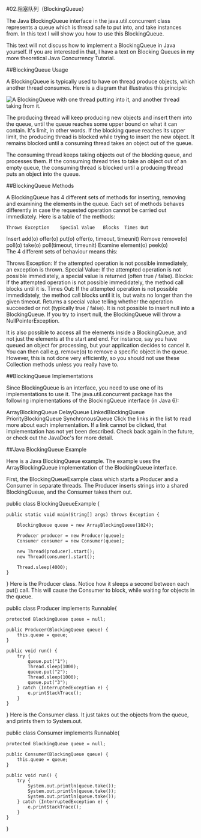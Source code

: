 #02.阻塞队列（BlockingQueue）

The Java BlockingQueue interface in the java.util.concurrent class represents a queue which is thread safe to put into, and take instances from. In this text I will show you how to use this BlockingQueue.

This text will not discuss how to implement a BlockingQueue in Java yourself. If you are interested in that, I have a text on Blocking Queues in my more theoretical Java Concurrency Tutorial.

##BlockingQueue Usage

A BlockingQueue is typically used to have on thread produce objects, which another thread consumes. Here is a diagram that illustrates this principle:

![A BlockingQueue with one thread putting into it, and another thread taking from it.](http://tutorials.jenkov.com/images/java-concurrency-utils/blocking-queue.png)

The producing thread will keep producing new objects and insert them into the queue, until the queue reaches some upper bound on what it can contain. It's limit, in other words. If the blocking queue reaches its upper limit, the producing thread is blocked while trying to insert the new object. It remains blocked until a consuming thread takes an object out of the queue.

The consuming thread keeps taking objects out of the blocking queue, and processes them. If the consuming thread tries to take an object out of an empty queue, the consuming thread is blocked until a producing thread puts an object into the queue.


##BlockingQueue Methods

A BlockingQueue has 4 different sets of methods for inserting, removing and examining the elements in the queue. Each set of methods behaves differently in case the requested operation cannot be carried out immediately. Here is a table of the methods:

 	Throws Exception	Special Value	Blocks	Times Out
Insert	add(o)	offer(o)	put(o)	offer(o, timeout, timeunit)
Remove	remove(o)	poll(o)	take(o)	poll(timeout, timeunit)
Examine	element(o)	peek(o)	 	 
The 4 different sets of behaviour means this:

Throws Exception: 
If the attempted operation is not possible immediately, an exception is thrown.
Special Value: 
If the attempted operation is not possible immediately, a special value is returned (often true / false).
Blocks: 
If the attempted operation is not possible immedidately, the method call blocks until it is.
Times Out: 
If the attempted operation is not possible immedidately, the method call blocks until it is, but waits no longer than the given timeout. Returns a special value telling whether the operation succeeded or not (typically true / false).
It is not possible to insert null into a BlockingQueue. If you try to insert null, the BlockingQueue will throw a NullPointerException.

It is also possible to access all the elements inside a BlockingQueue, and not just the elements at the start and end. For instance, say you have queued an object for processing, but your application decides to cancel it. You can then call e.g. remove(o) to remove a specific object in the queue. However, this is not done very efficiently, so you should not use these Collection methods unless you really have to.

##BlockingQueue Implementations

Since BlockingQueue is an interface, you need to use one of its implementations to use it. The java.util.concurrent package has the following implementations of the BlockingQueue interface (in Java 6):

ArrayBlockingQueue
DelayQueue
LinkedBlockingQueue
PriorityBlockingQueue
SynchronousQueue
Click the links in the list to read more about each implementation. If a link cannot be clicked, that implementation has not yet been described. Check back again in the future, or check out the JavaDoc's for more detail.

##Java BlockingQueue Example

Here is a Java BlockingQueue example. The example uses the ArrayBlockingQueue implementation of the BlockingQueue interface.

First, the BlockingQueueExample class which starts a Producer and a Consumer in separate threads. The Producer inserts strings into a shared BlockingQueue, and the Consumer takes them out.

public class BlockingQueueExample {

    public static void main(String[] args) throws Exception {

        BlockingQueue queue = new ArrayBlockingQueue(1024);

        Producer producer = new Producer(queue);
        Consumer consumer = new Consumer(queue);

        new Thread(producer).start();
        new Thread(consumer).start();

        Thread.sleep(4000);
    }
}
Here is the Producer class. Notice how it sleeps a second between each put() call. This will cause the Consumer to block, while waiting for objects in the queue.

public class Producer implements Runnable{

    protected BlockingQueue queue = null;

    public Producer(BlockingQueue queue) {
        this.queue = queue;
    }

    public void run() {
        try {
            queue.put("1");
            Thread.sleep(1000);
            queue.put("2");
            Thread.sleep(1000);
            queue.put("3");
        } catch (InterruptedException e) {
            e.printStackTrace();
        }
    }
}
Here is the Consumer class. It just takes out the objects from the queue, and prints them to System.out.

public class Consumer implements Runnable{

    protected BlockingQueue queue = null;

    public Consumer(BlockingQueue queue) {
        this.queue = queue;
    }

    public void run() {
        try {
            System.out.println(queue.take());
            System.out.println(queue.take());
            System.out.println(queue.take());
        } catch (InterruptedException e) {
            e.printStackTrace();
        }
    }
}